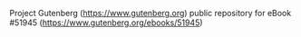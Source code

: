Project Gutenberg (https://www.gutenberg.org) public repository for
eBook #51945 (https://www.gutenberg.org/ebooks/51945)
